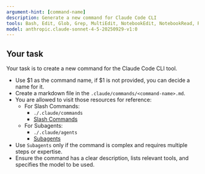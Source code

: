 ```yaml
---
argument-hint: [command-name]
description: Generate a new command for Claude Code CLI
tools: Bash, Edit, Glob, Grep, MultiEdit, NotebookEdit, NotebookRead, Read, Task, TodoWrite, WebFetch, WebSearch, Write
model: anthropic.claude-sonnet-4-5-20250929-v1:0
---
```


## Your task

Your task is to create a new command for the Claude Code CLI tool.

- Use $1 as the command name, if $1 is not provided, you can decide a name for it.
- Create a markdown file in the `.claude/commands/<command-name>.md`.
- You are allowed to visit those resources for reference:
  - For Slash Commands:
    - `./.claude/commands`
    - [Slash Commands](https://docs.claude.com/en/docs/claude-code/slash-commands)
  - For Subagents:
    - `./.claude/agents`
    - [Subagents](https://docs.claude.com/en/docs/claude-code/sub-agents)
- Use `Subagents` only if the command is complex and requires multiple steps or expertise.
- Ensure the command has a clear description, lists relevant tools, and specifies the model to be used.
